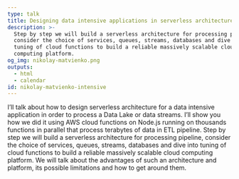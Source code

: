 ```yaml
---
type: talk
title: Designing data intensive applications in serverless architecture
description: >-
  Step by step we will build a serverless architecture for processing pipeline,
  consider the choice of services, queues, streams, databases and dive into
  tuning of cloud functions to build a reliable massively scalable cloud
  computing platform.
og_img: nikolay-matvienko.png
outputs:
  - html
  - calendar
id: nikolay-matvienko-intensive
---
```


I’ll talk about how to design serverless architecture for a data intensive application in order to process a Data Lake or data streams. I’ll show you how we did it using AWS cloud functions on Node.js running on thousands functions in parallel that process terabytes of data in ETL pipeline. Step by step we will build a serverless architecture for processing pipeline, consider the choice of services, queues, streams, databases and dive into tuning of cloud functions to build a reliable massively scalable cloud computing platform. We will talk about the advantages of such an architecture and platform, its possible limitations and how to get around them.

